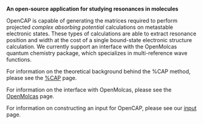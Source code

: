 __An open-source application for studying resonances in molecules__

OpenCAP is capable of generating the matrices required to perform projected *complex absorbing potential* calculations on metastable electronic states. These types of calculations are able to extract resonance position and width at the cost of a single bound-state electronic structure calculation.  We currently support an interface with the OpenMolcas quantum chemistry package, which specializes in multi-reference wave functions.

For information on the theoretical background behind the %CAP method, please see the <a href="md_cap_theory.html">%CAP</a> page.

For information on the interface with OpenMolcas, please see the <a href="md_openmolcas.html">OpenMolcas</a> page.

For information on constructing an input for OpenCAP, please see our <a href="md_input.html">input </a> page.

